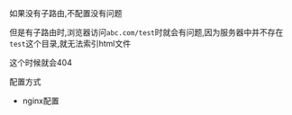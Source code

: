 如果没有子路由,不配置没有问题

但是有子路由时,浏览器访问`abc.com/test`时就会有问题,因为服务器中并不存在`test`这个目录,就无法索引html文件

这个时候就会404

配置方式

- nginx配置